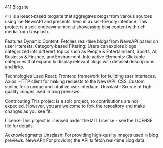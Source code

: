 411 Blogsite

411 is a React-based blogsite that aggregates blogs from various sources using the NewsAPI and presents them in a user-friendly interface. This project is a solo endeavor aimed at showcasing blog content with rich media from Unsplash.

Features
Dynamic Content: Fetches real-time blogs from NewsAPI based on user interests.
Category-based Filtering: Users can explore blogs categorized into different topics such as People & Entertainment, Sports, AI, Business & Finance, and Environment.
Interactive Elements: Clickable categories that expand to display relevant blogs with detailed descriptions and links.

Technologies Used
React: Frontend framework for building user interfaces.
Axios: HTTP client for making requests to the NewsAPI.
CSS: Custom styling for a unique and intuitive user interface.
Unsplash: Source of high-quality images used in blog previews.

Contributing
This project is a solo project, so contributions are not expected. However, you are welcome to fork the repository and make changes as you see fit.

License
This project is licensed under the MIT License - see the LICENSE file for details.

Acknowledgments
Unsplash: For providing high-quality images used in blog previews.
NewsAPI: For providing the API to fetch real-time blog data.
